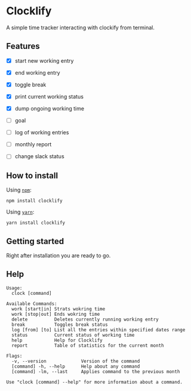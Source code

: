 Clocklify
=========
A simple time tracker interacting with clockify from terminal.

Features
--------
- [x] start new working entry
- [x] end working entry
- [x] toggle break
- [x] print current working status
- [x] dump ongoing working time


- [ ] goal
- [ ] log of working entries
- [ ] monthly report
- [ ] change slack status


How to install
--------------
Using [`npm`](https://www.npmjs.com):
```
npm install clocklify
```

Using [`yarn`](https://yarnpkg.com):
```
yarn install clocklify
```

Getting started
---------------
Right after installation you are ready to go.


Help
----
```
Usage:
  clock [command]

Available Commands:
  work [start|in] Strats wokring time
  work [stop|out] Ends wokring time
  delete          Deletes currently running working entry
  break           Toggles break status
  log [from] [to] List all the entries within specified dates range
  status          Current status of working time
  help            Help for Clocklify
  report          Table of statistics for the current month

Flags:
  -v, --version             Version of the command
  [command] -h, --help      Help about any command
  [command] -lm, --last     Applies command to the previous month

Use "clock [command] --help" for more information about a command.
```
